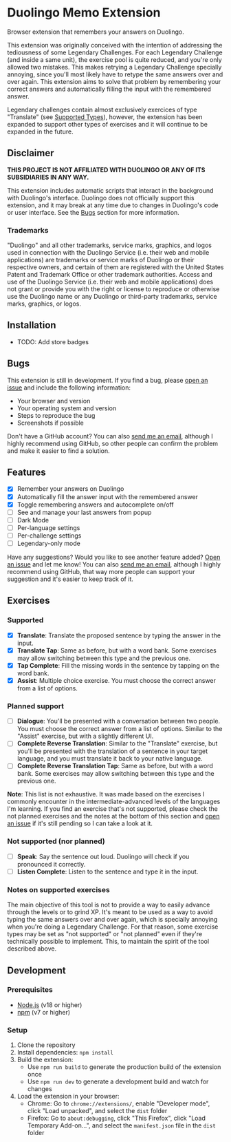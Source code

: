 # Duolingo Memo Extension

Browser extension that remembers your answers on Duolingo.

This extension was originally conceived with the intention of addressing the tediousness of some Legendary Challenges. For each Legendary Challenge (and inside a same unit), the exercise pool is quite reduced, and you're only allowed two mistakes. This makes retrying a Legendary Challenge specially annoying, since you'll most likely have to retype the same answers over and over again. This extension aims to solve that problem by remembering your correct answers and automatically filling the input with the remembered answer.

Legendary challenges contain almost exclusively exercices of type "Translate" (see [Supported Types](#supported)), however, the extension has been expanded to support other types of exercises and it will continue to be expanded in the future.

## Disclaimer

**THIS PROJECT IS NOT AFFILIATED WITH DUOLINGO OR ANY OF ITS SUBSIDIARIES IN ANY WAY.**

This extension includes automatic scripts that interact in the background with Duolingo's interface. Duolingo does not officially support this extension, and it may break at any time due to changes in Duolingo's code or user interface. See the [Bugs](#bugs) section for more information.

### Trademarks

"Duolingo" and all other trademarks, service marks, graphics, and logos used in connection with the Duolingo Service (i.e. their web and mobile applications) are trademarks or service marks of Duolingo or their respective owners, and certain of them are registered with the United States Patent and Trademark Office or other trademark authorities. Access and use of the Duolingo Service (i.e. their web and mobile applications) does not grant or provide you with the right or license to reproduce or otherwise use the Duolingo name or any Duolingo or third-party trademarks, service marks, graphics, or logos.

## Installation

- TODO: Add store badges

## Bugs

This extension is still in development. If you find a bug, please [open an issue](https://github.com/MatiasDuhalde/duolingo-memo/issues) and include the following information:

- Your browser and version
- Your operating system and version
- Steps to reproduce the bug
- Screenshots if possible

Don't have a GitHub account? You can also [send me an email](mailto:contact@duhal.de), although I highly recommend using GitHub, so other people can confirm the problem and make it easier to find a solution.

## Features

- [x] Remember your answers on Duolingo
- [x] Automatically fill the answer input with the remembered answer
- [x] Toggle remembering answers and autocomplete on/off
- [ ] See and manage your last answers from popup
- [ ] Dark Mode
- [ ] Per-language settings
- [ ] Per-challenge settings
- [ ] Legendary-only mode

Have any suggestions? Would you like to see another feature added? [Open an issue](https://github.com/MatiasDuhalde/duolingo-memo/issues) and let me know! You can also [send me an email](mailto:contact@duhal.de), although I highly recommend using GitHub, that way more people can support your suggestion and it's easier to keep track of it.

## Exercises

### Supported

- [x] **Translate**: Translate the proposed sentence by typing the answer in the input.
- [x] **Translate Tap**: Same as before, but with a word bank. Some exercises may allow switching between this type and the previous one.
- [x] **Tap Complete**: Fill the missing words in the sentence by tapping on the word bank.
- [x] **Assist**: Multiple choice exercise. You must choose the correct answer from a list of options.

### Planned support

- [ ] **Dialogue**: You'll be presented with a conversation between two people. You must choose the correct answer from a list of options. Similar to the "Assist" exercise, but with a slightly different UI.
- [ ] **Complete Reverse Translation**: Similar to the "Translate" exercise, but you'll be presented with the translation of a sentence in your target language, and you must translate it back to your native language.
- [ ] **Complete Reverse Translation Tap**: Same as before, but with a word bank. Some exercises may allow switching between this type and the previous one.

**Note**: This list is not exhaustive. It was made based on the exercises I commonly encounter in the intermediate-advanced levels of the languages I'm learning. If you find an exercise that's not supported, please check the not planned exercises and the notes at the bottom of this section and [open an issue](https://github.com/MatiasDuhalde/duolingo-memo/issues) if it's still pending so I can take a look at it.

### Not supported (nor planned)

- [ ] **Speak**: Say the sentence out loud. Duolingo will check if you pronounced it correctly.
- [ ] **Listen Complete**: Listen to the sentence and type it in the input.

### Notes on supported exercises

The main objective of this tool is not to provide a way to easily advance through the levels or to grind XP. It's meant to be used as a way to avoid typing the same answers over and over again, which is specially annoying when you're doing a Legendary Challenge. For that reason, some exercise types may be set as "not supported" or "not planned" even if they're technically possible to implement. This, to maintain the spirit of the tool described above.

## Development

### Prerequisites

- [Node.js](https://nodejs.org/en/) (v18 or higher)
- [npm](https://www.npmjs.com/) (v7 or higher)

### Setup

1. Clone the repository
2. Install dependencies: `npm install`
3. Build the extension:
    - Use `npm run build` to generate the production build of the extension once
    - Use `npm run dev` to generate a development build and watch for changes
4. Load the extension in your browser:
    - Chrome: Go to `chrome://extensions/`, enable "Developer mode", click "Load unpacked", and select the `dist` folder
    - Firefox: Go to `about:debugging`, click "This Firefox", click "Load Temporary Add-on...", and select the `manifest.json` file in the `dist` folder
